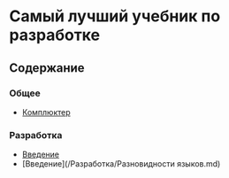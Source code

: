 # Самый лучший учебник по разработке

## Содержание
### Общее
* [Комплюктер](/Комплюктер.md)

### Разработка
* [Введение](/Разработка/Введение.md)
* [Введение](/Разработка/Разновидности языков.md)

